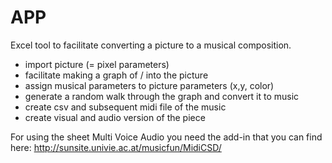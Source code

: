 # APP
Excel tool to facilitate converting a picture to a musical composition.

* import picture (= pixel parameters)
* facilitate making a graph of / into the picture
* assign musical parameters to picture parameters (x,y, color)
* generate a random walk through the graph and convert it to music
* create csv and subsequent midi file of the music
* create visual and audio version of the piece
 
For using the sheet Multi Voice Audio you need the add-in that you can find here:
http://sunsite.univie.ac.at/musicfun/MidiCSD/


